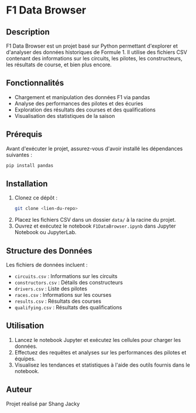 # F1 Data Browser

## Description
F1 Data Browser est un projet basé sur Python permettant d'explorer et d'analyser des données historiques de Formule 1. Il utilise des fichiers CSV contenant des informations sur les circuits, les pilotes, les constructeurs, les résultats de course, et bien plus encore.

## Fonctionnalités
- Chargement et manipulation des données F1 via pandas
- Analyse des performances des pilotes et des écuries
- Exploration des résultats des courses et des qualifications
- Visualisation des statistiques de la saison

## Prérequis
Avant d'exécuter le projet, assurez-vous d'avoir installé les dépendances suivantes :

```bash
pip install pandas
```

## Installation
1. Clonez ce dépôt :
   ```bash
   git clone <lien-du-repo>
   ```
2. Placez les fichiers CSV dans un dossier `data/` à la racine du projet.
3. Ouvrez et exécutez le notebook `F1DataBrowser.ipynb` dans Jupyter Notebook ou JupyterLab.

## Structure des Données
Les fichiers de données incluent :
- `circuits.csv` : Informations sur les circuits
- `constructors.csv` : Détails des constructeurs
- `drivers.csv` : Liste des pilotes
- `races.csv` : Informations sur les courses
- `results.csv` : Résultats des courses
- `qualifying.csv` : Résultats des qualifications

## Utilisation
1. Lancez le notebook Jupyter et exécutez les cellules pour charger les données.
2. Effectuez des requêtes et analyses sur les performances des pilotes et équipes.
3. Visualisez les tendances et statistiques à l'aide des outils fournis dans le notebook.

## Auteur
Projet réalisé par Shang Jacky

